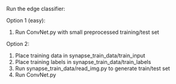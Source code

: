 Run the edge classifier:

Option 1 (easy):
1. Run ConvNet.py with small preprocessed training/test set

Option 2:
1. Place training data in synapse_train_data/train_input
2. Place training labels in synapse_train_data/train_labels
3. Run synapse_train_data/read_img.py to generate train/test set
4. Run ConvNet.py


